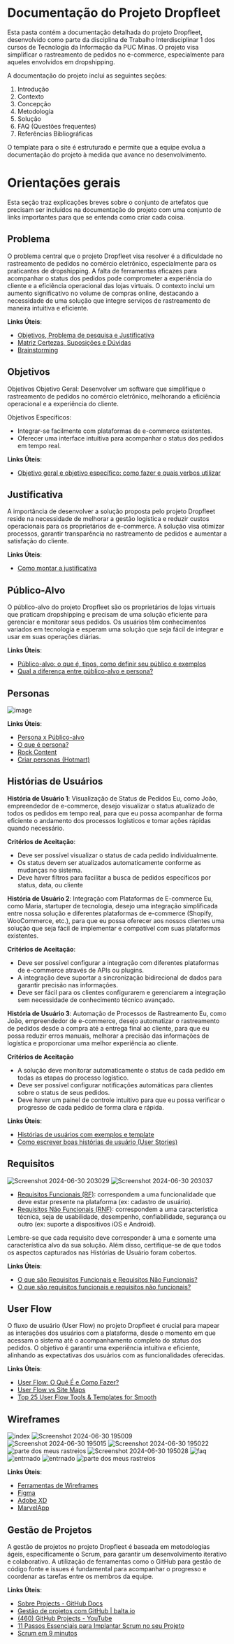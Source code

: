 # Documentação do Projeto Dropfleet

Esta pasta contém a documentação detalhada do projeto Dropfleet, desenvolvido como parte da disciplina de Trabalho Interdisciplinar 1 dos cursos de Tecnologia da Informação da PUC Minas. O projeto visa simplificar o rastreamento de pedidos no e-commerce, especialmente para aqueles envolvidos em dropshipping.

A documentação do projeto inclui as seguintes seções:

1. Introdução
2. Contexto
3. Concepção
4. Metodologia
5. Solução
6. FAQ (Questões frequentes)
7. Referências Bibliográficas

O template para o site é estruturado e permite que a equipe evolua a documentação do projeto à medida que avance no desenvolvimento.

# Orientações gerais

Esta seção traz explicações breves sobre o conjunto de artefatos que precisam ser incluídos na documentação do projeto com uma conjunto de links importantes para que se entenda como criar cada coisa. 

## Problema

O problema central que o projeto Dropfleet visa resolver é a dificuldade no rastreamento de pedidos no comércio eletrônico, especialmente para os praticantes de dropshipping. A falta de ferramentas eficazes para acompanhar o status dos pedidos pode comprometer a experiência do cliente e a eficiência operacional das lojas virtuais. O contexto inclui um aumento significativo no volume de compras online, destacando a necessidade de uma solução que integre serviços de rastreamento de maneira intuitiva e eficiente.

**Links Úteis**:

- [Objetivos, Problema de pesquisa e Justificativa](https://medium.com/@versioparole/objetivos-problema-de-pesquisa-e-justificativa-c98c8233b9c3)
- [Matriz Certezas, Suposições e Dúvidas](https://medium.com/educa%C3%A7%C3%A3o-fora-da-caixa/matriz-certezas-suposi%C3%A7%C3%B5es-e-d%C3%BAvidas-fa2263633655)
- [Brainstorming](https://www.euax.com.br/2018/09/brainstorming/)

## Objetivos

Objetivos
Objetivo Geral: Desenvolver um software que simplifique o rastreamento de pedidos no comércio eletrônico, melhorando a eficiência operacional e a experiência do cliente.

Objetivos Específicos:

- Integrar-se facilmente com plataformas de e-commerce existentes.
- Oferecer uma interface intuitiva para acompanhar o status dos pedidos em tempo real.

**Links Úteis**:

- [Objetivo geral e objetivo específico: como fazer e quais verbos utilizar](https://blog.mettzer.com/diferenca-entre-objetivo-geral-e-objetivo-especifico/)

## Justificativa

A importância de desenvolver a solução proposta pelo projeto Dropfleet reside na necessidade de melhorar a gestão logística e reduzir custos operacionais para os proprietários de e-commerce. A solução visa otimizar processos, garantir transparência no rastreamento de pedidos e aumentar a satisfação do cliente.

**Links Úteis**:

- [Como montar a justificativa](https://guiadamonografia.com.br/como-montar-justificativa-do-tcc/)

## Público-Alvo

O público-alvo do projeto Dropfleet são os proprietários de lojas virtuais que praticam dropshipping e precisam de uma solução eficiente para gerenciar e monitorar seus pedidos. Os usuários têm conhecimentos variados em tecnologia e esperam uma solução que seja fácil de integrar e usar em suas operações diárias.

**Links Úteis**:

- [Público-alvo: o que é, tipos, como definir seu público e exemplos](https://klickpages.com.br/blog/publico-alvo-o-que-e/)
- [Qual a diferença entre público-alvo e persona?](https://rockcontent.com/blog/diferenca-publico-alvo-e-persona/)

## Personas

![image](https://github.com/ICEI-PUC-Minas-PMGES-TI/pmg-es-2024-1-ti1-2010200-dropfleet/assets/164039275/c960e6bf-0bd1-40cf-8892-dd1e911bc407)


**Links Úteis**:

- [Persona x Público-alvo](https://flammo.com.br/blog/persona-e-publico-alvo-qual-a-diferenca/)
- [O que é persona?](https://resultadosdigitais.com.br/blog/persona-o-que-e/)
- [Rock Content](https://rockcontent.com/blog/personas/)
- [Criar personas (Hotmart)](https://blog.hotmart.com/pt-br/como-criar-persona-negocio/)

## Histórias de Usuários

**História de Usuário 1**: Visualização de Status de Pedidos
Eu, como João, empreendedor de e-commerce,
desejo visualizar o status atualizado de todos os pedidos em tempo real,
para que eu possa acompanhar de forma eficiente o andamento dos processos logísticos e tomar ações rápidas quando necessário.

**Critérios de Aceitação**:
- Deve ser possível visualizar o status de cada pedido individualmente.
- Os status devem ser atualizados automaticamente conforme as mudanças no sistema.
- Deve haver filtros para facilitar a busca de pedidos específicos por status, data, ou cliente

**História de Usuário 2**: Integração com Plataformas de E-commerce
Eu, como Maria, startuper de tecnologia,
desejo uma integração simplificada entre nossa solução e diferentes plataformas de e-commerce (Shopify, WooCommerce, etc.),
para que eu possa oferecer aos nossos clientes uma solução que seja fácil de implementar e compatível com suas plataformas existentes.

**Critérios de Aceitação**:
- Deve ser possível configurar a integração com diferentes plataformas de e-commerce através de APIs ou plugins.
- A integração deve suportar a sincronização bidirecional de dados para garantir precisão nas informações.
- Deve ser fácil para os clientes configurarem e gerenciarem a integração sem necessidade de conhecimento técnico avançado.

**História de Usuário 3**: Automação de Processos de Rastreamento
Eu, como João, empreendedor de e-commerce,
desejo automatizar o rastreamento de pedidos desde a compra até a entrega final ao cliente,
para que eu possa reduzir erros manuais, melhorar a precisão das informações de logística e proporcionar uma melhor experiência ao cliente.

**Critérios de Aceitação**
- A solução deve monitorar automaticamente o status de cada pedido em todas as etapas do processo logístico.
- Deve ser possível configurar notificações automáticas para clientes sobre o status de seus pedidos.
- Deve haver um painel de controle intuitivo para que eu possa verificar o progresso de cada pedido de forma clara e rápida.

**Links Úteis**:

- [Histórias de usuários com exemplos e template](https://www.atlassian.com/br/agile/project-management/user-stories)
- [Como escrever boas histórias de usuário (User Stories)](https://medium.com/vertice/como-escrever-boas-users-stories-hist%C3%B3rias-de-usu%C3%A1rios-b29c75043fac)

## Requisitos
![Screenshot 2024-06-30 203029](https://github.com/ICEI-PUC-Minas-PMGES-TI/pmg-es-2024-1-ti1-2010200-dropfleet/assets/164039275/cadfe9ce-ef96-4afa-ab01-931437683c99)
![Screenshot 2024-06-30 203037](https://github.com/ICEI-PUC-Minas-PMGES-TI/pmg-es-2024-1-ti1-2010200-dropfleet/assets/164039275/fd746d2b-b45e-4381-ae91-4fbb4056fc94)



- [Requisitos Funcionais (RF)](https://pt.wikipedia.org/wiki/Requisito_funcional):
  correspondem a uma funcionalidade que deve estar presente na plataforma (ex: cadastro de usuário).
- [Requisitos Não Funcionais (RNF)](https://pt.wikipedia.org/wiki/Requisito_n%C3%A3o_funcional):
  correspondem a uma característica técnica, seja de usabilidade, desempenho, confiabilidade, segurança ou outro (ex: suporte a dispositivos iOS e Android).

Lembre-se que cada requisito deve corresponder à uma e somente uma característica alvo da sua solução. Além disso, certifique-se de que todos os aspectos capturados nas Histórias de Usuário foram cobertos.

**Links Úteis**:

- [O que são Requisitos Funcionais e Requisitos Não Funcionais?](https://codificar.com.br/requisitos-funcionais-nao-funcionais/)
- [O que são requisitos funcionais e requisitos não funcionais?](https://analisederequisitos.com.br/requisitos-funcionais-e-requisitos-nao-funcionais-o-que-sao/)

## User Flow

O fluxo de usuário (User Flow) no projeto Dropfleet é crucial para mapear as interações dos usuários com a plataforma, desde o momento em que acessam o sistema até o acompanhamento completo do status dos pedidos. O objetivo é garantir uma experiência intuitiva e eficiente, alinhando as expectativas dos usuários com as funcionalidades oferecidas.

**Links Úteis**:

- [User Flow: O Quê É e Como Fazer?](https://medium.com/7bits/fluxo-de-usu%C3%A1rio-user-flow-o-que-%C3%A9-como-fazer-79d965872534)
- [User Flow vs Site Maps](http://designr.com.br/sitemap-e-user-flow-quais-as-diferencas-e-quando-usar-cada-um/)
- [Top 25 User Flow Tools &amp; Templates for Smooth](https://www.mockplus.com/blog/post/user-flow-tools)

## Wireframes

![index](https://github.com/ICEI-PUC-Minas-PMGES-TI/pmg-es-2024-1-ti1-2010200-dropfleet/assets/164039275/f7577d12-2f10-4a7f-9ccc-7e1213750f8e)
![Screenshot 2024-06-30 195009](https://github.com/ICEI-PUC-Minas-PMGES-TI/pmg-es-2024-1-ti1-2010200-dropfleet/assets/164039275/af48292f-bf78-487c-9f01-beb4b0172029)
![Screenshot 2024-06-30 195015](https://github.com/ICEI-PUC-Minas-PMGES-TI/pmg-es-2024-1-ti1-2010200-dropfleet/assets/164039275/60428a34-6233-46ca-83f8-00a9f317199f)
![Screenshot 2024-06-30 195022](https://github.com/ICEI-PUC-Minas-PMGES-TI/pmg-es-2024-1-ti1-2010200-dropfleet/assets/164039275/b7fc86b2-b2e9-4b3b-990c-9f42be8e3f72)
![parte dos meus rastreios](https://github.com/ICEI-PUC-Minas-PMGES-TI/pmg-es-2024-1-ti1-2010200-dropfleet/assets/164039275/a7154acb-ff5e-42f5-9df7-4b46867351ce)
![Screenshot 2024-06-30 195028](https://github.com/ICEI-PUC-Minas-PMGES-TI/pmg-es-2024-1-ti1-2010200-dropfleet/assets/164039275/b6a7de0d-dd4a-4233-aaf4-5f401acb7e64)
![faq](https://github.com/ICEI-PUC-Minas-PMGES-TI/pmg-es-2024-1-ti1-2010200-dropfleet/assets/164039275/19217c9a-897d-4b25-ae43-37e9526eb21b)
![entrnado](https://github.com/ICEI-PUC-Minas-PMGES-TI/pmg-es-2024-1-ti1-2010200-dropfleet/assets/164039275/b906477f-a1ad-4fb8-859e-b07a74c47c99)
![entrnado](https://github.com/ICEI-PUC-Minas-PMGES-TI/pmg-es-2024-1-ti1-2010200-dropfleet/assets/164039275/8e067b32-ae8e-4a00-8358-e56602a39aa7)
![parte dos meus rastreios](https://github.com/ICEI-PUC-Minas-PMGES-TI/pmg-es-2024-1-ti1-2010200-dropfleet/assets/164039275/2e72adab-2087-4686-bc32-176485cc92b6)






**Links Úteis**:

- [Ferramentas de Wireframes](https://rockcontent.com/blog/wireframes/)
- [Figma](https://www.figma.com/)
- [Adobe XD](https://www.adobe.com/br/products/xd.html#scroll)
- [MarvelApp](https://marvelapp.com/developers/documentation/tutorials/)

## Gestão de Projetos

A gestão de projetos no projeto Dropfleet é baseada em metodologias ágeis, especificamente o Scrum, para garantir um desenvolvimento iterativo e colaborativo. A utilização de ferramentas como o GitHub para gestão de código fonte e issues é fundamental para acompanhar o progresso e coordenar as tarefas entre os membros da equipe.

**Links Úteis**:

- [Sobre Projects - GitHub Docs](https://docs.github.com/pt/issues/planning-and-tracking-with-projects/learning-about-projects/about-projects)
- [Gestão de projetos com GitHub | balta.io](https://balta.io/blog/gestao-de-projetos-com-github)
- [(460) GitHub Projects - YouTube](https://www.youtube.com/playlist?list=PLiO7XHcmTsldZR93nkTFmmWbCEVF_8F5H)
- [11 Passos Essenciais para Implantar Scrum no seu Projeto](https://mindmaster.com.br/scrum-11-passos/)
- [Scrum em 9 minutos](https://www.youtube.com/watch?v=XfvQWnRgxG0)
